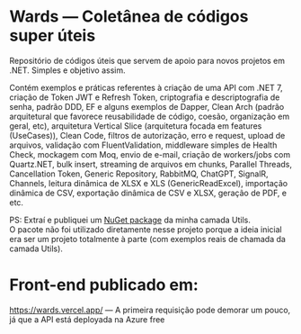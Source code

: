 # Wards — Coletânea de códigos super úteis

Repositório de códigos úteis que servem de apoio para novos projetos em .NET. Simples e objetivo assim.

Contém exemplos e práticas referentes à criação de uma API com .NET 7, criação de Token JWT e Refresh Token, criptografia e descriptografia de senha, padrão DDD, EF e alguns exemplos de Dapper, Clean Arch (padrão arquitetural que favorece reusabilidade de código, coesão, organização em geral, etc), arquitetura Vertical Slice (arquitetura focada em features (UseCases)), Clean Code, filtros de autorização, erro e request, upload de arquivos, validação com FluentValidation, middleware simples de Health Check, mockagem com Moq, envio de e-mail, criação de workers/jobs com Quartz.NET, bulk insert, streaming de arquivos em chunks, Parallel Threads, Cancellation Token, Generic Repository, RabbitMQ, ChatGPT, SignalR, Channels, leitura dinâmica de XLSX e XLS (GenericReadExcel), importação dinâmica de CSV, exportação dinâmica de CSV e XLSX, geração de PDF, e etc.

PS: Extraí e publiquei um <a href="https://github.com/junioranheu/utils-nuget-package" target="_blank">NuGet package</a> da minha camada Utils.<br/>
O pacote não foi utilizado diretamente nesse projeto porque a ideia inicial era ser um projeto totalmente à parte (com exemplos reais de chamada da camada Utils).

# Front-end publicado em:
https://wards.vercel.app/ — A primeira requisição pode demorar um pouco, já que a API está deployada na Azure free
